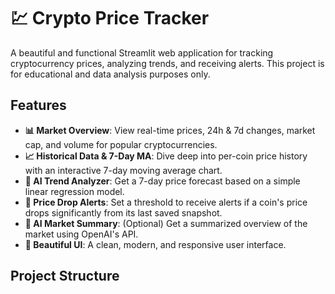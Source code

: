 # 💹 Crypto Price Tracker

A beautiful and functional Streamlit web application for tracking cryptocurrency prices, analyzing trends, and receiving alerts. This project is for educational and data analysis purposes only.


## Features

- **📊 Market Overview**: View real-time prices, 24h & 7d changes, market cap, and volume for popular cryptocurrencies.
- **📈 Historical Data & 7-Day MA**: Dive deep into per-coin price history with an interactive 7-day moving average chart.
- **🤖 AI Trend Analyzer**: Get a 7-day price forecast based on a simple linear regression model.
- **🚨 Price Drop Alerts**: Set a threshold to receive alerts if a coin's price drops significantly from its last saved snapshot.
- **🤖 AI Market Summary**: (Optional) Get a summarized overview of the market using OpenAI's API.
- **🎨 Beautiful UI**: A clean, modern, and responsive user interface.

## Project Structure
